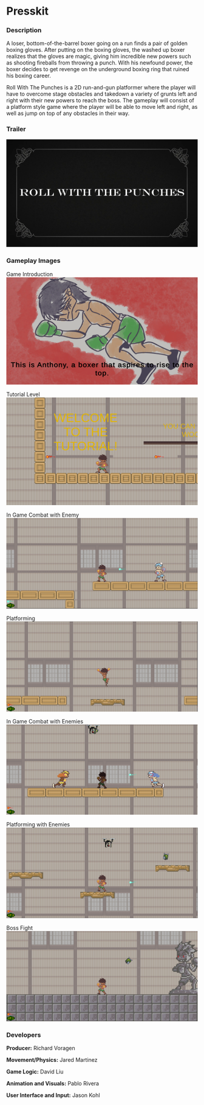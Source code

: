 # Presskit
### Description
A loser, bottom-of-the-barrel boxer going on a run finds a pair of golden boxing gloves. After putting on the boxing gloves, the washed up boxer realizes that the gloves are magic, giving him incredible new powers such as shooting fireballs from throwing a punch. With his newfound power, the boxer decides to get revenge on the underground boxing ring that ruined his boxing career. 

Roll With The Punches is a 2D run-and-gun platformer where the player will have to overcome stage obstacles and takedown a variety of grunts left and right with their new powers to reach the boss. The gameplay will consist of a platform style game where the player will be able to move left and right, as well as jump on top of any obstacles in their way. 

### Trailer
<a href="https://youtu.be/6IHbzBngjl0?si=dyH1bY0KTx7Go3g1" target="_blank"><img src="https://github.com/Richard-Voragen/Roll-With-The-Punches/blob/main/Presskit%20Images/TrailerTitle.PNG" alt="Trailer" /></a>

### Gameplay Images

Game Introduction
![Game Introduction][opening]

Tutorial Level
![Tutorial Level][tut]

In Game Combat with Enemy
![In Game Combat with Enemy][fight]

Platforming
![Platforming][jump]

In Game Combat with Enemies
![In Game Combat with Enemies][fight2]

Platforming with Enemies
![Platforming with Enemies][plat]

Boss Fight
![Boss Fight][boss]

[opening]: https://github.com/Richard-Voragen/Roll-With-The-Punches/blob/main/Presskit%20Images/Opening.PNG "Game Introduction"
[tut]: https://github.com/Richard-Voragen/Roll-With-The-Punches/blob/main/Presskit%20Images/GameJournalistsCannotPassThisLevel.PNG "Tutorial Level"
[fight]: https://github.com/Richard-Voragen/Roll-With-The-Punches/blob/main/Presskit%20Images/Fight.PNG "In Game Combat with Enemy"
[fight2]: https://github.com/Richard-Voragen/Roll-With-The-Punches/blob/main/Presskit%20Images/Fight2.PNG "In Game Combat with Enemies"
[jump]: https://github.com/Richard-Voragen/Roll-With-The-Punches/blob/main/Presskit%20Images/JumpingPlatform.PNG "Platforming"
[plat]: https://github.com/Richard-Voragen/Roll-With-The-Punches/blob/main/Presskit%20Images/Platforms.PNG "Platforming with Enemies"
[boss]: https://github.com/Richard-Voragen/Roll-With-The-Punches/blob/main/Presskit%20Images/BossFight.PNG "Boss Fight"

### Developers

<b>Producer:</b> Richard Voragen

<b>Movement/Physics:</b> Jared Martinez

<b>Game Logic:</b> David Liu

<b>Animation and Visuals:</b> Pablo Rivera

<b>User Interface and Input:</b> Jason Kohl
